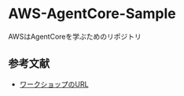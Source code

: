 # AWS-AgentCore-Sample
AWSはAgentCoreを学ぶためのリポジトリ

## 参考文献
- [ワークショップのURL](https://catalog.us-east-1.prod.workshops.aws/sign-in?redirect=%2Fjoin%3Faccess-code%3Ddeda-07e0c2-e2)
